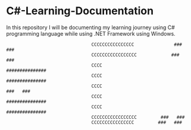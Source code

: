 # C#-Learning-Documentation
In this repository I will be documenting my learning journey using C# programming language while using .NET Framework using Windows.


									CCCCCCCCCCCCCCCC		       ###    ###
									CCCCCCCCCCCCCCCCC		      ###    ###		
									CCCC									 ###############
									CCCC								  ###############
									CCCC								     ###   ###	
									CCCC								 ###############
									CCCC								###############
									CCCCCCCCCCCCCCCCC		  ###   ###	
									CCCCCCCCCCCCCCCC		 ###   ###	

